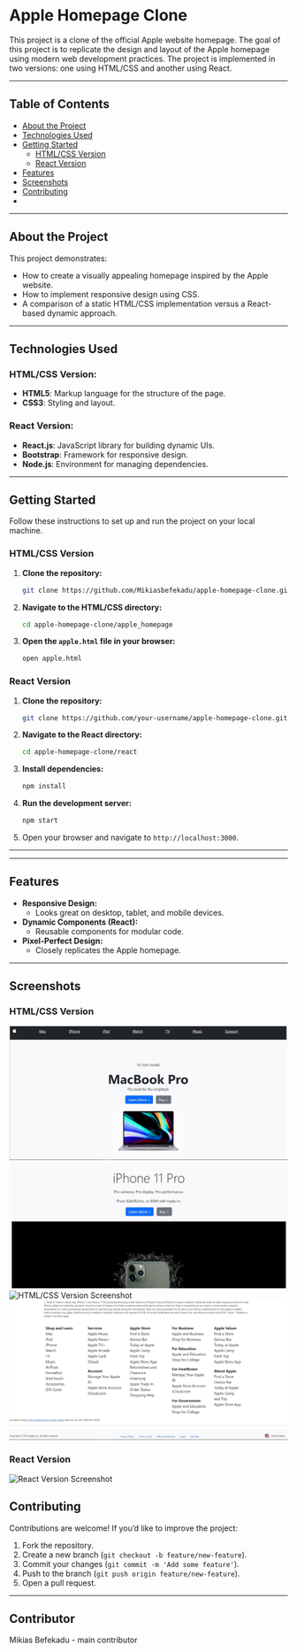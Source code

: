 # Apple Homepage Clone

This project is a clone of the official Apple website homepage. The goal of this project is to replicate the design and layout of the Apple homepage using modern web development practices. The project is implemented in two versions: one using HTML/CSS and another using React.

---

## Table of Contents

- [About the Project](#about-the-project)
- [Technologies Used](#technologies-used)
- [Getting Started](#getting-started)
  - [HTML/CSS Version](#htmlcss-version)
  - [React Version](#react-version)
- [Features](#features)
- [Screenshots](#screenshots)
- [Contributing](#contributing)
- 
---

## About the Project

This project demonstrates:

- How to create a visually appealing homepage inspired by the Apple website.
- How to implement responsive design using CSS.
- A comparison of a static HTML/CSS implementation versus a React-based dynamic approach.

---

## Technologies Used

### HTML/CSS Version:
- **HTML5**: Markup language for the structure of the page.
- **CSS3**: Styling and layout.

### React Version:
- **React.js**: JavaScript library for building dynamic UIs.
- **Bootstrap**: Framework for responsive design.
- **Node.js**: Environment for managing dependencies.

---

## Getting Started

Follow these instructions to set up and run the project on your local machine.

### HTML/CSS Version

1. **Clone the repository:**
   ```bash
   git clone https://github.com/Mikiasbefekadu/apple-homepage-clone.git
   ```

2. **Navigate to the HTML/CSS directory:**
   ```bash
   cd apple-homepage-clone/apple_homepage
   ```

3. **Open the `apple.html` file in your browser:**
   ```bash
   open apple.html
   ```

### React Version

1. **Clone the repository:**
   ```bash
   git clone https://github.com/your-username/apple-homepage-clone.git
   ```

2. **Navigate to the React directory:**
   ```bash
   cd apple-homepage-clone/react
   ```

3. **Install dependencies:**
   ```bash
   npm install
   ```

4. **Run the development server:**
   ```bash
   npm start
   ```

5. Open your browser and navigate to `http://localhost:3000`.

---


---

## Features

- **Responsive Design:**
  - Looks great on desktop, tablet, and mobile devices.
- **Dynamic Components (React):**
  - Reusable components for modular code.
- **Pixel-Perfect Design:**
  - Closely replicates the Apple homepage.

---

## Screenshots

### HTML/CSS Version
![HTML/CSS Version Screenshot](apple_homepage\images\screenshots\iphone1.JPG)
![HTML/CSS Version Screenshot](apple_homepage\images\screenshots\iphone2.JPG)
![HTML/CSS Version Screenshot](apple_homepage\images\screenshots\iphone3.JPG)
![HTML/CSS Version Screenshot](apple_homepage\images\screenshots\iphone4.JPG)

### React Version
![React Version Screenshot](images/screenshots/react-homepage.png)


## Contributing

Contributions are welcome! If you’d like to improve the project:

1. Fork the repository.
2. Create a new branch (`git checkout -b feature/new-feature`).
3. Commit your changes (`git commit -m 'Add some feature'`).
4. Push to the branch (`git push origin feature/new-feature`).
5. Open a pull request.

---
## Contributor
  Mikias Befekadu - main contributor

